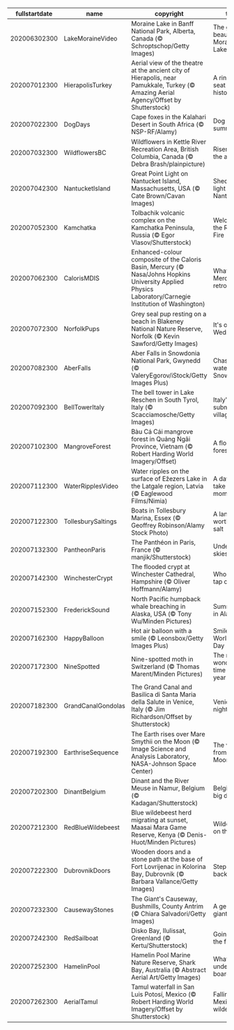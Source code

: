 |fullstartdate|name|copyright|title|image|
|--|--|--|--|--|
202006302300|LakeMoraineVideo|Moraine Lake in Banff National Park, Alberta, Canada (© Schroptschop/Getty Images)|The glacial beauty of Moraine Lake|![](/en-GB/2020/07/202006302300LakeMoraineVideo.jpg)|
202007012300|HierapolisTurkey|Aerial view of the theatre at the ancient city of Hierapolis, near Pamukkale, Turkey (© Amazing Aerial Agency/Offset by Shutterstock)|A ringside seat on history|![](/en-GB/2020/07/202007012300HierapolisTurkey.jpg)|
202007022300|DogDays|Cape foxes in the Kalahari Desert in South Africa (© NSP-RF/Alamy)|Dog days of summer|![](/en-GB/2020/07/202007022300DogDays.jpg)|
202007032300|WildflowersBC|Wildflowers in Kettle River Recreation Area, British Columbia, Canada (© Debra Brash/plainpicture)|Risen from the ashes|![](/en-GB/2020/07/202007032300WildflowersBC.jpg)|
202007042300|NantucketIsland|Great Point Light on Nantucket Island, Massachusetts, USA (© Cate Brown/Cavan Images)|Shedding light on Nantucket|![](/en-GB/2020/07/202007042300NantucketIsland.jpg)|
202007052300|Kamchatka|Tolbachik volcanic complex on the Kamchatka Peninsula, Russia (© Egor Vlasov/Shutterstock)|Welcome to the Ring of Fire|![](/en-GB/2020/07/202007052300Kamchatka.jpg)|
202007062300|CalorisMDIS|Enhanced-colour composite of the Caloris Basin, Mercury (© Nasa/Johns Hopkins University Applied Physics Laboratory/Carnegie Institution of Washington)|What’s Mercury retrograde?|![](/en-GB/2020/07/202007062300CalorisMDIS.jpg)|
202007072300|NorfolkPups|Grey seal pup resting on a beach in Blakeney National Nature Reserve, Norfolk (© Kevin Sawford/Getty Images)|It's only Wednesday|![](/en-GB/2020/07/202007072300NorfolkPups.jpg)|
202007082300|AberFalls|Aber Falls in Snowdonia National Park, Gwynedd (© ValeryEgorov/iStock/Getty Images Plus)|Chasing waterfalls in Snowdonia|![](/en-GB/2020/07/202007082300AberFalls.jpg)|
202007092300|BellTowerItaly|The bell tower in Lake Reschen in South Tyrol, Italy (© Scacciamosche/Getty Images)|Italy's submerged village|![](/en-GB/2020/07/202007092300BellTowerItaly.jpg)|
202007102300|MangroveForest|Bàu Cá Cái mangrove forest in Quảng Ngãi Province, Vietnam (© Robert Harding World Imagery/Offset)|A floating forest|![](/en-GB/2020/07/202007102300MangroveForest.jpg)|
202007112300|WaterRipplesVideo|Water ripples on the surface of Ežezers Lake in the Latgale region, Latvia (© Eaglewood Films/Nimia)|A day to take a moment|![](/en-GB/2020/07/202007112300WaterRipplesVideo.jpg)|
202007122300|TollesburySaltings|Boats in Tollesbury Marina, Essex (© Geoffrey Robinson/Alamy Stock Photo)|A landscape worth its salt|![](/en-GB/2020/07/202007122300TollesburySaltings.jpg)|
202007132300|PantheonParis|The Panthéon in Paris, France (© manjik/Shutterstock)|Under Paris skies|![](/en-GB/2020/07/202007132300PantheonParis.jpg)|
202007142300|WinchesterCrypt|The flooded crypt at Winchester Cathedral, Hampshire (© Oliver Hoffmann/Alamy)|Who left the tap on?|![](/en-GB/2020/07/202007142300WinchesterCrypt.jpg)|
202007152300|FrederickSound|North Pacific humpback whale breaching in Alaska, USA (© Tony Wu/Minden Pictures)|Summertime in Alaska|![](/en-GB/2020/07/202007152300FrederickSound.jpg)|
202007162300|HappyBalloon|Hot air balloon with a smile (© Leonsbox/Getty Images Plus)|Smile! It's World Emoji Day|![](/en-GB/2020/07/202007162300HappyBalloon.jpg)|
202007172300|NineSpotted|Nine-spotted moth in Switzerland (© Thomas Marent/Minden Pictures)|The moth wonderful time of the year|![](/en-GB/2020/07/202007172300NineSpotted.jpg)|
202007182300|GrandCanalGondolas|The Grand Canal and Basilica di Santa Maria della Salute in Venice, Italy (© Jim Richardson/Offset by Shutterstock)|Venice by night|![](/en-GB/2020/07/202007182300GrandCanalGondolas.jpg)|
202007192300|EarthriseSequence|The Earth rises over Mare Smythii on the Moon (© Image Science and Analysis Laboratory, NASA-Johnson Space Center)|The view from the Moon|![](/en-GB/2020/07/202007192300EarthriseSequence.jpg)|
202007202300|DinantBelgium|Dinant and the River Meuse in Namur, Belgium (© Kadagan/Shutterstock)|Belgium's big day|![](/en-GB/2020/07/202007202300DinantBelgium.jpg)|
202007212300|RedBlueWildebeest|Blue wildebeest herd migrating at sunset, Maasai Mara Game Reserve, Kenya (© Denis-Huot/Minden Pictures)|Wildebeest on the move|![](/en-GB/2020/07/202007212300RedBlueWildebeest.jpg)|
202007222300|DubrovnikDoors|Wooden doors and a stone path at the base of Fort Lovrijenac in Kolorina Bay, Dubrovnik (© Barbara Vallance/Getty Images)|Stepping back in time|![](/en-GB/2020/07/202007222300DubrovnikDoors.jpg)|
202007232300|CausewayStones|The Giant's Causeway, Bushmills, County Antrim (© Chiara Salvadori/Getty Images)|A geological giant|![](/en-GB/2020/07/202007232300CausewayStones.jpg)|
202007242300|RedSailboat|Disko Bay, Ilulissat, Greenland (© Kertu/Shutterstock)|Going with the floe|![](/en-GB/2020/07/202007242300RedSailboat.jpg)|
202007252300|HamelinPool|Hamelin Pool Marine Nature Reserve, Shark Bay, Australia (© Abstract Aerial Art/Getty Images)|What’s under the boardwalk?|![](/en-GB/2020/07/202007252300HamelinPool.jpg)|
202007262300|AerialTamul|Tamul waterfall in San Luis Potosí, Mexico (© Robert Harding World Imagery/Offset by Shutterstock)|Falling for Mexico’s wilderness|![](/en-GB/2020/07/202007262300AerialTamul.jpg)|
